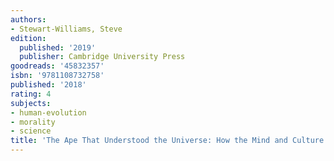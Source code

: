 ```yaml
---
authors:
- Stewart-Williams, Steve
edition:
  published: '2019'
  publisher: Cambridge University Press
goodreads: '45832357'
isbn: '9781108732758'
published: '2018'
rating: 4
subjects:
- human-evolution
- morality
- science
title: 'The Ape That Understood the Universe: How the Mind and Culture Evolve'
---
```


